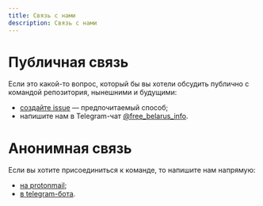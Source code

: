 ```yaml
---
title: Связь с нами
description: Связь с нами
---
```


# Публичная связь

Если это какой-то вопрос, который бы вы хотели обсудить публично с командой репозитория, нынешними и будущими:

- [создайте issue](https://github.com/free-belarus/contribute/issues/new) — предпочитаемый способ;
- напишите нам в Telegram-чат [@free_belarus_info](https://t.me/free_belarus_info/).

# Анонимная связь

Если вы хотите присоединиться к команде, то напишите нам напрямую:
- [на protonmail](2d5faf956fc77fdedb1f3ab321d04449@protonmail.com);
- [в telegram-бота](https://t.me/wasjawojasja).

